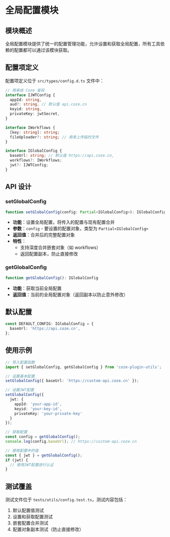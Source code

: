 # 全局配置模块

## 模块概述

全局配置模块提供了统一的配置管理功能，允许设置和获取全局配置，所有工具依赖的配置都可以通过该模块获取。

## 配置项定义

配置项定义位于 `src/types/config.d.ts` 文件中：

```typescript
// 用来给 Coze 鉴权
interface IJWTConfig {
  appId: string,
  aud?: string, // 默认值 api.coze.cn
  keyid: string,
  privateKey: jwtSecret,
}

interface IWorkflows {
  [key: string]: string;
  fileUploader?: string; // 用来上传临时文件
}

interface IGlobalConfig {
  baseUrl: string; // 默认值 https://api.coze.cn,
  workflows?: IWorkflows;
  jwt?: IJWTConfig;
}
```

## API 设计

### setGlobalConfig

```typescript
function setGlobalConfig(config: Partial<IGlobalConfig>): IGlobalConfig
```

- **功能**：设置全局配置，将传入的配置与现有配置合并
- **参数**：`config` - 要设置的配置对象，类型为 `Partial<IGlobalConfig>`
- **返回值**：合并后的完整配置对象
- **特性**：
  - 支持深度合并嵌套对象（如 workflows）
  - 返回配置副本，防止直接修改

### getGlobalConfig

```typescript
function getGlobalConfig(): IGlobalConfig
```

- **功能**：获取当前全局配置
- **返回值**：当前的全局配置对象（返回副本以防止意外修改）

## 默认配置

```typescript
const DEFAULT_CONFIG: IGlobalConfig = {
  baseUrl: 'https://api.coze.cn',
};
```

## 使用示例

```typescript
// 导入配置函数
import { setGlobalConfig, getGlobalConfig } from 'coze-plugin-utils';

// 设置基本配置
setGlobalConfig({ baseUrl: 'https://custom-api.coze.cn' });

// 设置JWT配置
setGlobalConfig({
  jwt: {
    appId: 'your-app-id',
    keyid: 'your-key-id',
    privateKey: 'your-private-key'
  }
});

// 获取配置
const config = getGlobalConfig();
console.log(config.baseUrl); // https://custom-api.coze.cn

// 使用配置中的值
const { jwt } = getGlobalConfig();
if (jwt) {
  // 使用JWT配置进行认证
}
```

## 测试覆盖

测试文件位于 `tests/utils/config.test.ts`，测试内容包括：

1. 默认配置值测试
2. 设置和获取配置测试
3. 嵌套配置合并测试
4. 配置对象副本测试（防止直接修改）